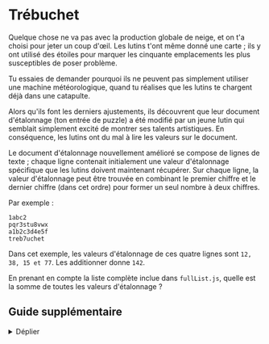 # Trébuchet

Quelque chose ne va pas avec la production globale de neige, et on t'a choisi pour jeter un coup d'œil. Les lutins t'ont même donné une carte ; ils y ont utilisé des étoiles pour marquer les cinquante emplacements les plus susceptibles de poser problème.

Tu essaies de demander pourquoi ils ne peuvent pas simplement utiliser une machine météorologique, quand tu réalises que les lutins te chargent déjà dans une catapulte.

Alors qu'ils font les derniers ajustements, ils découvrent que leur document d'étalonnage (ton entrée de puzzle) a été modifié par un jeune lutin qui semblait simplement excité de montrer ses talents artistiques. En conséquence, les lutins ont du mal à lire les valeurs sur le document.

Le document d'étalonnage nouvellement amélioré se compose de lignes de texte ; chaque ligne contenait initialement une valeur d'étalonnage spécifique que les lutins doivent maintenant récupérer. Sur chaque ligne, la valeur d'étalonnage peut être trouvée en combinant le premier chiffre et le dernier chiffre (dans cet ordre) pour former un seul nombre à deux chiffres.

Par exemple :

```
1abc2
pqr3stu8vwx
a1b2c3d4e5f
treb7uchet
```

Dans cet exemple, les valeurs d'étalonnage de ces quatre lignes sont `12, 38, 15 et 77`. Les additionner donne `142`.

En prenant en compte la liste complète inclue dans `fullList.js`, quelle est la somme de toutes les valeurs d'étalonnage ?

## Guide supplémentaire
<details><summary>Déplier</summary>
  
> Deux fichiers modules contenant les strings sont inclus dans le repo et déjà appelés par `app.js`. Le fichier `list.js` contenant la liste exemple ci-dessus est appelé dans la variable `list`, et devra être utilisé en premier afin de vérifier le fonctionnement du code. Si celui-ci retourne bien le résultat attendu de `142`, on pourra utiliser la variable `fullList` contenant la liste complète incorporée dans `fullList.js`.

### Utiliser la variable `list` dans un premier temps

1. Les valeurs fournies sont dans une seule string, trouve un moyen de les séparer les lignes dans un tableau. <details><summary>Astuce</summary><sub>La méthode 2 de [cette page](https://codereviewvideos.com/how-to-convert-a-plain-text-list-to-an-array-in-javascript/) pourrait aider.</sub></details>
2. En parcourant chaque ligne de ce tableau, fais en sorte d'en extraire tous les chiffres. <details><summary>Astuce</summary><sub>Une solution peut être d'utiliser RegExp pour [chercher des chiffres entre 0 et 9](https://www.w3schools.com/jsref/jsref_regexp_0-9.asp) et de vérifier leur présence avec [string.match()](https://developer.mozilla.org/fr/docs/Web/JavaScript/Reference/Global_Objects/String/match).</sub></details>
3. Les chiffres extraits sont certainement des strings, et non pas des nombres, ce qui nous empâcherait de les additionner. Trouve un moyen de les convertir.<details><summary>Astuce</summary><sub>Plutot que de convertir ces strings en nombre avec un parseInt dans un boucle for, il peut être plus simple d'utiliser la méthode [array.map()](https://developer.mozilla.org/fr/docs/Web/JavaScript/Reference/Global_Objects/Array/map) et d'appliquer le `parseInt` ici</sub></details>
4. Calcule la somme des chiffres dans chaque ligne. Si une ligne ne contient qu'un seul chiffre, considére-le comme à la fois la dizaine et l'unité dans le calcul.<details><summary>Astuce</summary><sub>Utilise une condition `if` pour vérifier si la ligne contient au moins un chiffre. Si c'est le cas, utilise une autre condition (par exemple ternaire) pour déterminer s'il y a un ou plusieurs chiffres. Si il y en a plusieurs, multiplie le premier chiffre par 10 et additionne le dernier (par exemple si il y a `5, 8, 3 et 2`, fais `5x10+2` pour avoir `52`), sinon utilise le même chiffre dans la multiplication et l'addition(par exemple si il y a seulement un `7`, fais `7x10+7` pour avoir `77`).</sub></details>
5. Mets à jour la somme total à chaque ligne parcourue.<details><summary>Astuce</summary><sub>Utilise l'opérateur `+=` pour ajouter la somme de la ligne à la somme totale.</sub></details>
6. Obtenir la somme totale dans la console et vérifier le bon résultat.<details><summary>Résultat attendu</summary>`142`</details>

### Utiliser la variable `fullList` si le code fonctionne

Faire passer la liste complète dans le code et obtenir le résultat dans la console.
Comparez votre résultat avec le résultat attendu :<details><summary>Résultat attendu</summary>`53974`</details>
